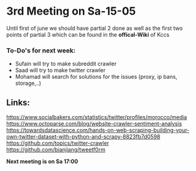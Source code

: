 # 3rd Meeting on Sa-15-05

Until first of june we should have partial 2 done as well as the first two points of partial 3 which can be found in the **offical-Wiki** of Kccs
### To-Do's for next week: 
* Sufain will try to make subreddit crawler
* Saad will try to make twitter crawler
* Mohamad will search for solutions for the issues (proxy, ip bans, storage,..)


## Links:
 https://www.socialbakers.com/statistics/twitter/profiles/morocco/media
https://www.octoparse.com/blog/website-crawler-sentiment-analysis
https://towardsdatascience.com/hands-on-web-scraping-building-your-own-twitter-dataset-with-python-and-scrapy-8823fb7d0598
https://github.com/topics/twitter-crawler
https://github.com/bianjiang/tweetf0rm

 **Next meeting is on Sa 17:00**
